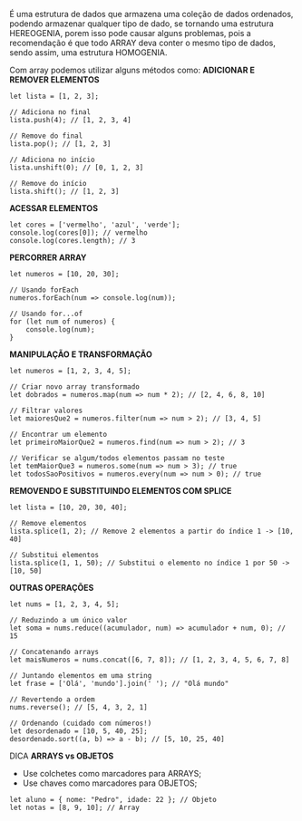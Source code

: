 É uma estrutura de dados que armazena uma coleção de dados ordenados, podendo armazenar qualquer tipo de dado, se tornando uma estrutura HEREOGENIA, porem isso pode causar alguns problemas, pois a recomendação é que todo ARRAY deva conter o mesmo tipo de dados, sendo assim, uma estrutura HOMOGENIA.

Com array podemos utilizar alguns métodos como:
**ADICIONAR E REMOVER ELEMENTOS** 
```
let lista = [1, 2, 3];

// Adiciona no final
lista.push(4); // [1, 2, 3, 4]

// Remove do final
lista.pop(); // [1, 2, 3]

// Adiciona no início
lista.unshift(0); // [0, 1, 2, 3]

// Remove do início
lista.shift(); // [1, 2, 3]

```

**ACESSAR ELEMENTOS**
```
let cores = ['vermelho', 'azul', 'verde'];
console.log(cores[0]); // vermelho
console.log(cores.length); // 3

```

**PERCORRER ARRAY**
```
let numeros = [10, 20, 30];

// Usando forEach
numeros.forEach(num => console.log(num));

// Usando for...of
for (let num of numeros) {
    console.log(num);
}

```

**MANIPULAÇÃO E TRANSFORMAÇÃO**
```
let numeros = [1, 2, 3, 4, 5];

// Criar novo array transformado
let dobrados = numeros.map(num => num * 2); // [2, 4, 6, 8, 10]

// Filtrar valores
let maioresQue2 = numeros.filter(num => num > 2); // [3, 4, 5]

// Encontrar um elemento
let primeiroMaiorQue2 = numeros.find(num => num > 2); // 3

// Verificar se algum/todos elementos passam no teste
let temMaiorQue3 = numeros.some(num => num > 3); // true
let todosSaoPositivos = numeros.every(num => num > 0); // true

```

**REMOVENDO E SUBSTITUINDO ELEMENTOS COM SPLICE**
```
let lista = [10, 20, 30, 40];

// Remove elementos
lista.splice(1, 2); // Remove 2 elementos a partir do índice 1 -> [10, 40]

// Substitui elementos
lista.splice(1, 1, 50); // Substitui o elemento no índice 1 por 50 -> [10, 50]

```

**OUTRAS OPERAÇÕES**
```
let nums = [1, 2, 3, 4, 5];

// Reduzindo a um único valor
let soma = nums.reduce((acumulador, num) => acumulador + num, 0); // 15

// Concatenando arrays
let maisNumeros = nums.concat([6, 7, 8]); // [1, 2, 3, 4, 5, 6, 7, 8]

// Juntando elementos em uma string
let frase = ['Olá', 'mundo'].join(' '); // "Olá mundo"

// Revertendo a ordem
nums.reverse(); // [5, 4, 3, 2, 1]

// Ordenando (cuidado com números!)
let desordenado = [10, 5, 40, 25];
desordenado.sort((a, b) => a - b); // [5, 10, 25, 40]

```

DICA
**ARRAYS vs OBJETOS**
- Use colchetes como marcadores para ARRAYS;
- Use chaves como marcadores para OBJETOS;
```
let aluno = { nome: "Pedro", idade: 22 }; // Objeto
let notas = [8, 9, 10]; // Array

```